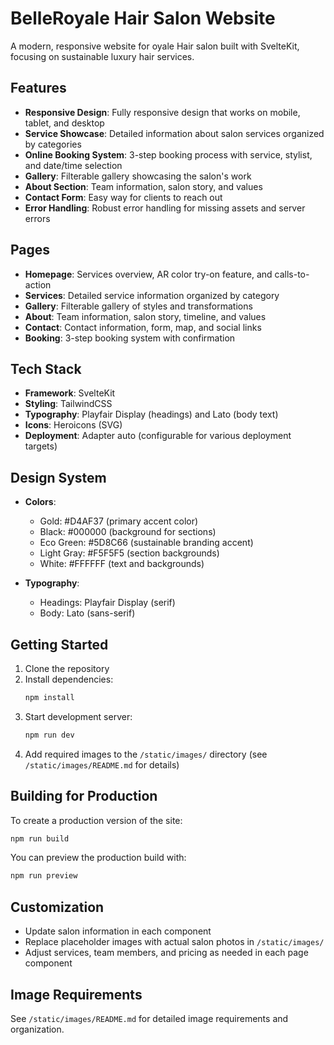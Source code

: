 # BelleRoyale Hair Salon Website

A modern, responsive website for oyale Hair salon built with SvelteKit, focusing on sustainable luxury hair services.

## Features

- **Responsive Design**: Fully responsive design that works on mobile, tablet, and desktop
- **Service Showcase**: Detailed information about salon services organized by categories
- **Online Booking System**: 3-step booking process with service, stylist, and date/time selection
- **Gallery**: Filterable gallery showcasing the salon's work
- **About Section**: Team information, salon story, and values
- **Contact Form**: Easy way for clients to reach out
- **Error Handling**: Robust error handling for missing assets and server errors

## Pages

- **Homepage**: Services overview, AR color try-on feature, and calls-to-action
- **Services**: Detailed service information organized by category
- **Gallery**: Filterable gallery of styles and transformations
- **About**: Team information, salon story, timeline, and values
- **Contact**: Contact information, form, map, and social links
- **Booking**: 3-step booking system with confirmation

## Tech Stack

- **Framework**: SvelteKit
- **Styling**: TailwindCSS
- **Typography**: Playfair Display (headings) and Lato (body text)
- **Icons**: Heroicons (SVG)
- **Deployment**: Adapter auto (configurable for various deployment targets)

## Design System

- **Colors**:
  - Gold: #D4AF37 (primary accent color)
  - Black: #000000 (background for sections)
  - Eco Green: #5D8C66 (sustainable branding accent)
  - Light Gray: #F5F5F5 (section backgrounds)
  - White: #FFFFFF (text and backgrounds)

- **Typography**:
  - Headings: Playfair Display (serif)
  - Body: Lato (sans-serif)

## Getting Started

1. Clone the repository
2. Install dependencies:
   ```bash
   npm install
   ```
3. Start development server:
   ```bash
   npm run dev
   ```
4. Add required images to the `/static/images/` directory (see `/static/images/README.md` for details)

## Building for Production

To create a production version of the site:

```bash
npm run build
```

You can preview the production build with:

```bash
npm run preview
```

## Customization

- Update salon information in each component
- Replace placeholder images with actual salon photos in `/static/images/`
- Adjust services, team members, and pricing as needed in each page component

## Image Requirements

See `/static/images/README.md` for detailed image requirements and organization.
